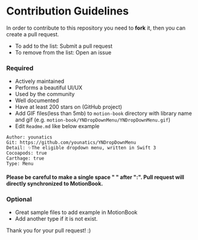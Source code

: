 # Contribution Guidelines

In order to contribute to this repository you need to **fork** it, then you can create a pull request.

- To add to the list: Submit a pull request
- To remove from the list: Open an issue

### Required
- Actively maintained
- Performs a beautiful UI/UX
- Used by the community
- Well documented
- Have at least 200 stars on (GitHub project)
- Add GIF files(less than 5mb) to `motion-book` directory with library name and gif (e.g. `motion-book/YNDropDownMenu/YNDropDownMenu.gif`)
- Edit `Readme.md` like below example

```
Author: younatics
Git: https://github.com/younatics/YNDropDownMenu
Detail: ✨The eligible dropdown menu, written in Swift 3
Cocoapods: true
Carthage: true
Type: Menu
```
#### Please be careful to make a single space " " after ":". Pull request will directly synchronized to MotionBook.

### Optional
- Great sample files to add example in MotionBook
- Add another type if it is not exist. 

Thank you for your pull request! :)
